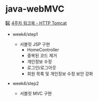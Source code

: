 # java-webMVC


4️⃣ [4주차 워크북 - HTTP Tomcat](https://fearless-texture-68a.notion.site/Server-3-HTTP-Tomcat-8dfa1b57af434e9184d21d44a785194d)
- week4/step1
  - 서블릿 JSP 구현
    - HomeController
    - 중복된 코드 제거
    - 개인정보 수정
    - 로그인/로그아웃
    - 회원 목록 및 개인정보 수정 보안 강화

- week4/step2
  - 서블릿 MVC 구현
